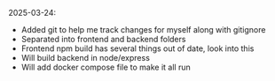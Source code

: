 2025-03-24:
 - Added git to help me track changes for myself along with gitignore
 - Separated into frontend and backend folders
 - Frontend npm build has several things out of date, look into this
 - Will build backend in node/express
 - Will add docker compose file to make it all run

